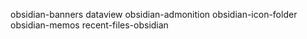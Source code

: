 obsidian-banners
dataview
obsidian-admonition
obsidian-icon-folder
obsidian-memos
recent-files-obsidian